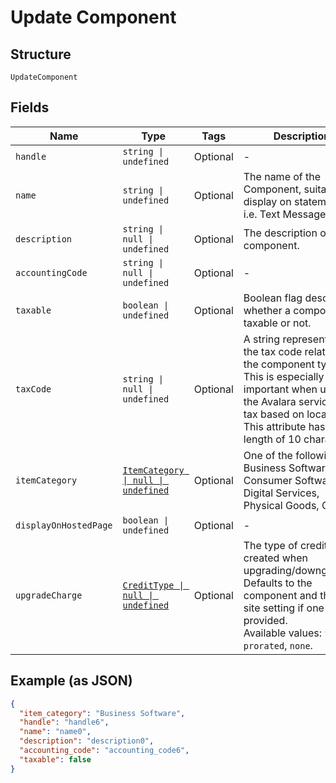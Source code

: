 
# Update Component

## Structure

`UpdateComponent`

## Fields

| Name | Type | Tags | Description |
|  --- | --- | --- | --- |
| `handle` | `string \| undefined` | Optional | - |
| `name` | `string \| undefined` | Optional | The name of the Component, suitable for display on statements. i.e. Text Messages. |
| `description` | `string \| null \| undefined` | Optional | The description of the component. |
| `accountingCode` | `string \| null \| undefined` | Optional | - |
| `taxable` | `boolean \| undefined` | Optional | Boolean flag describing whether a component is taxable or not. |
| `taxCode` | `string \| null \| undefined` | Optional | A string representing the tax code related to the component type. This is especially important when using the Avalara service to tax based on locale. This attribute has a max length of 10 characters. |
| `itemCategory` | [`ItemCategory \| null \| undefined`](../../doc/models/item-category.md) | Optional | One of the following: Business Software, Consumer Software, Digital Services, Physical Goods, Other |
| `displayOnHostedPage` | `boolean \| undefined` | Optional | - |
| `upgradeCharge` | [`CreditType \| null \| undefined`](../../doc/models/credit-type.md) | Optional | The type of credit to be created when upgrading/downgrading. Defaults to the component and then site setting if one is not provided.<br>Available values: `full`, `prorated`, `none`. |

## Example (as JSON)

```json
{
  "item_category": "Business Software",
  "handle": "handle6",
  "name": "name0",
  "description": "description0",
  "accounting_code": "accounting_code6",
  "taxable": false
}
```

